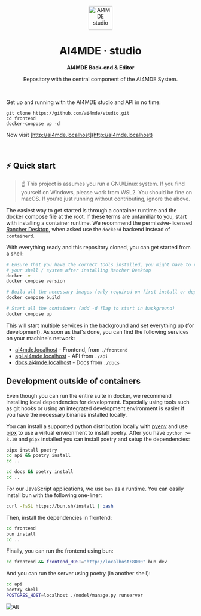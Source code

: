 <p align="center">
    <img
        src="https://avatars.githubusercontent.com/u/155311177"
        alt="AI4MDE studio"
        width="64"
    />
</p>

<h1 align="center">
  AI4MDE &middot; <b>studio</b>
</h1>

<div align="center">
  <strong>AI4MDE Back-end & Editor</strong>
</div>

<p align="center">
  Repository with the central component of the AI4MDE System.
</p>

<br/>

Get up and running with the AI4MDE studio and API in no time:

```
git clone https://github.com/ai4mde/studio.git
cd frontend
docker-compose up -d
```

Now visit [http://ai4mde.localhost](http://ai4mde.localhost)

<br/>

## ⚡️ Quick start

> ☝️ This project is assumes you run a GNU/Linux system.
> If you find yourself on Windows, please work from WSL2.
> You should be fine on macOS. If you're just running without
> contributing, ignore the above.

The easiest way to get started is through a container runtime and the docker compose
file at the root. If these terms are unfamiliar to you, start with installing a container
runtime. We recommend the permissive-licensed [Rancher Desktop](https://rancherdesktop.io/),
when asked use the `dockerd` backend instead of `containerd`.

With everything ready and this repository cloned, you can get started from a shell:

```bash
# Ensure that you have the correct tools installed, you might have to restart
# your shell / system after installing Rancher Desktop
docker -v
docker compose version

# Build all the necessary images (only required on first install or dependency change)
docker compose build

# Start all the containers (add -d flag to start in background)
docker compose up
```

This will start multiple services in the background and set everything up (for development).
As soon as that's done, you can find the following services on your machine's network:

- [ai4mde.localhost](http://ai4mde.localhost) - Frontend, from `./frontend`
- [api.ai4mde.localhost](http://api.ai4mde.localhost) - API from `./api`
- [docs.ai4mde.localhost](http://docs.ai4mde.localhost) - Docs from `./docs`

## Development outside of containers

Even though you can run the entire suite in docker, we recommend installing local
dependencies for development. Especially using tools such as git hooks or using an
integrated development environment is easier if you have the necessary binaries
installed locally.

You can install a supported python distribution locally with [pyenv](https://github.com/pyenv/pyenv?tab=readme-ov-file#installation)
and use [pipx](https://github.com/pypa/pipx?tab=readme-ov-file#install-pipx) to use
a virtual environment to install poetry. After you have `python >= 3.10` and `pipx`
installed you can install poetry and setup the dependencies:

```bash
pipx install poetry
cd api && poetry install
cd ..

cd docs && poetry install
cd ..
```

For our JavaScript applications, we use `bun` as a runtime. You can easily install
bun with the following one-liner:

```bash
curl -fsSL https://bun.sh/install | bash
```

Then, install the dependencies in frontend:

```bash
cd frontend
bun install
cd ..
```

Finally, you can run the frontend using bun:

```bash
cd frontend && frontend_HOST="http://localhost:8000" bun dev
```

And you can run the server using poetry (in another shell):

```bash
cd api
poetry shell
POSTGRES_HOST=localhost ./model/manage.py runserver
```

![Alt](https://repobeats.axiom.co/api/embed/80709bf7ea933c8ce8605ee6e8136a5f9420dcd6.svg "Repobeats analytics image")
